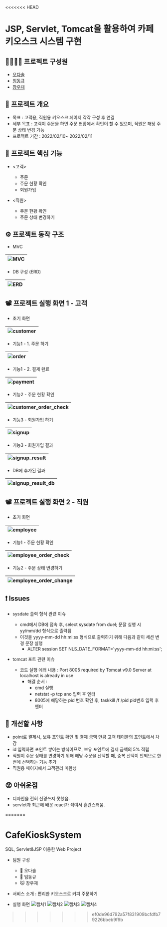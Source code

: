 <<<<<<< HEAD
# JSP, Servlet, Tomcat을 활용하여 카페 키오스크 시스템 구현


## 👨‍👨‍👦‍👦 프로젝트 구성원
- [오다솔](https://github.com/ohdasol)
- [임동규](https://github.com/dongkyuu)
- [장우재](https://github.com/WoojaeJang)


## 📑 프로젝트 개요
- 목표 : 고객용, 직원용 키오스크 페이지 각각 구성 후 연결
- 세부 목표 : 고객이 주문을 하면 주문 현황에서 확인이 할 수 있으며, 직원은 해당 주문 상태 변경 가능
- 프로젝트 기간 : 2022/02/10~ 2022/02/11


## 🌟 프로젝트 핵심 기능
- <고객>
  - 주문
  - 주문 현황 확인
  - 회원가입

- <직원>
  - 주문 현황 확인
  - 주문 상태 변경하기


## ⚙️ 프로젝트 동작 구조
- MVC

|![MVC](./README_images/01_MVC.JPG)|
|---|


- DB 구성 (ERD)

|![ERD](./README_images/02_ERD.JPG)|
|---|



## 📽️ 프로젝트 실행 화면 1 - 고객
- 초기 화면

|![customer](./README_images/03_customer.JPG)|
|---|

- 기능1 - 1. 주문 하기

|![order](./README_images/04_order.JPG)|
|---|


- 기능1 - 2. 결제 완료

|![payment](./README_images/05_payment.JPG)|
|---|


- 기능2 - 주문 현황 확인

|![customer_order_check](./README_images/06_customer_order_check.JPG)|
|---|


- 기능3 - 회원가입 하기

|![signup](./README_images/07_signup.JPG)|
|---|


- 기능3 - 회원가입 결과

|![signup_result](./README_images/08_signup_result.JPG)|
|---|


- DB에 추가된 결과  

|![signup_result_db](./README_images/09_signup_result_db.JPG)  |
|---|


    
    
## 📽️ 프로젝트 실행 화면 2 - 직원
- 초기 화면

|![employee](./README_images/10_employee.JPG)|
|---|


- 기능1 - 주문 현황 확인

|![employee_order_check](./README_images/11_employee_order_check.JPG)|
|---|


- 기능2 - 주문 상태 변경하기

|![employee_order_change](./README_images/12_employee_order_change.JPG)|
|---|



## ❗ Issues
- sysdate 출력 형식 관련 이슈
    - cmd에서 DB에 접속 후, select sysdate from duel; 문잘 실행 시 yy/mm/dd 형식으로 출력됨
    - 이것을 yyyy-mm-dd hh:mi:ss 형식으로 출력하기 위해 다음과 같이 세션 변경 문장 실행
      - ALTER session SET NLS_DATE_FORMAT='yyyy-mm-dd hh:mi:ss';

- tomcat 포트 관련 이슈
    - 코드 실행 에러 내용 : Port 8005 required by Tomcat v9.0 Server at localhost is already in use
      - 해결 순서 :
        - cmd 실행
        - netstat -p tcp ano 입력 후 엔터
        - 8005에 해당하는 pid 번호 확인 후, taskkill /f /pid pid번호 입력 후 엔터

## 🔨 개선할 사항
- point로 결제시, 보유 포인트 확인 및 결제 금액 만큼 고객 테이블의 포인트에서 차감 
- id 입력하면 포인트 쌓이는 방식이므로, 보유 포인트에 결제 금액의 5% 적립
- 직원이 주문 상태를 변경하기 위해 해당 주문을 선택할 때, 중복 선택이 안되므로 한번에 선택하는 기능 추가
- 직원용 페이지에서 고객관리 미완성

## 😟 아쉬운점
- 디자인을 전혀 신경쓰지 못했음.
- servlet과 최근에 배운 react가 섞여서 혼란스러움.

 
=======
# CafeKioskSystem
SQL, Servlet&amp;JSP 이용한 Web Project
* 팀원 구성
  * :dog: 오다솔
  * :tiger: 임동규
  * :cat: 장우재

* 서비스 소개 : 편리한 키오스크로 커피 주문하기
* 실행 화면
![캡처1](https://user-images.githubusercontent.com/97426772/153748304-da8f011e-0cbf-4736-a2eb-1ca063bf5a54.PNG)
![캡처2](https://user-images.githubusercontent.com/97426772/153748307-2977c14e-21d8-43fc-a27d-8fe24a089bae.PNG)
![캡처3](https://user-images.githubusercontent.com/97426772/153748309-55e6c732-d5e2-46fc-9fb2-ef15a0593a56.PNG)
![캡처4](https://user-images.githubusercontent.com/97426772/153748312-9fd4c0a5-323a-4ef3-9c19-53414dbfe7fa.PNG)
>>>>>>> ef0de96d792a57f831909bcfdfb79226bbeb9f9b
